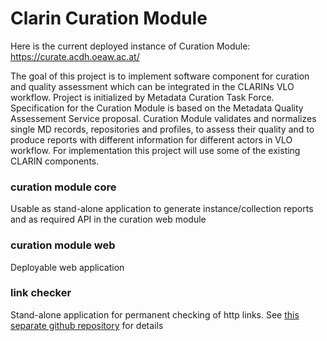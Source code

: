 # Clarin Curation Module

Here is the current deployed instance of Curation Module: https://curate.acdh.oeaw.ac.at/

The goal of this project is to implement software component for curation and quality assessment which can be integrated in the CLARINs VLO workflow. Project is initialized by Metadata Curation Task Force. Specification for the Curation Module is based on the Metadata Quality Assessement Service proposal. Curation Module validates and normalizes single MD records, repositories and profiles, to assess their quality and to produce reports with different information for different actors in VLO workflow. For implementation this project will use some of the existing CLARIN components. 

### curation module core
Usable as stand-alone application to generate instance/collection reports and as required API in the curation web module

### curation module web
Deployable web application

### link checker
Stand-alone application for permanent checking of http links. See [this separate github repository](https://github.com/acdh-oeaw/stormychecker) for details
